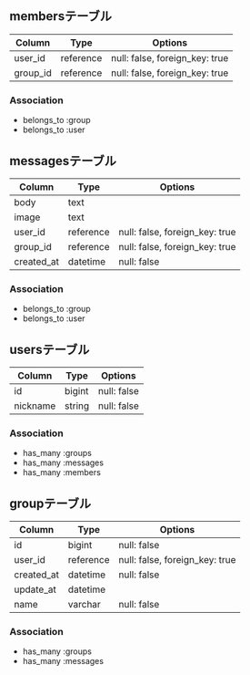 ## membersテーブル

|Column|Type|Options|
|------|----|-------|
|user_id|reference|null: false, foreign_key: true|
|group_id|reference|null: false, foreign_key: true|


### Association
- belongs_to :group
- belongs_to :user


## messagesテーブル

|Column|Type|Options|
|------|----|-------|
|body|text||
|image|text||
|user_id|reference|null: false, foreign_key: true|
|group_id|reference|null: false, foreign_key: true|
|created_at|datetime|null: false|


### Association
- belongs_to :group
- belongs_to :user


## usersテーブル

|Column|Type|Options|
|------|----|-------|
|id|bigint|null: false|
|nickname|string|null: false|


### Association
- has_many :groups
- has_many :messages
- has_many :members


## groupテーブル

|Column|Type|Options|
|------|----|-------|
|id|bigint|null: false|
|user_id|reference|null: false, foreign_key: true|
|created_at|datetime|null: false|
|update_at|datetime||
|name|varchar|null: false|


### Association
- has_many :groups
- has_many :messages